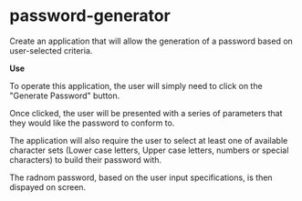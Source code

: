 # password-generator
Create an application that will allow the generation of a password based on user-selected criteria.

__Use__

To operate this application, the user will simply need to click on the "Generate Password" button. 

Once clicked, the user will be presented with a series of parameters that they would like the password to conform to.

The application will also require the user to select at least one of available character sets (Lower case letters,
Upper case letters, numbers or special characters) to build their password with.

The radnom password, based on the user input specifications, is then dispayed on screen.
